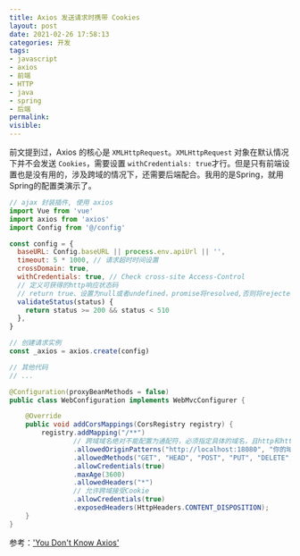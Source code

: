 ```yaml
---
title: Axios 发送请求时携带 Cookies
layout: post
date: 2021-02-26 17:58:13
categories: 开发
tags:
- javascript
- axios
- 前端
- HTTP
- java
- spring
- 后端
permalink:
visible:
---
```

前文提到过，Axios 的核心是 `XMLHttpRequest`。`XMLHttpRequest` 对象在默认情况下并不会发送 `Cookies`，需要设置 `withCredentials: true`才行。但是只有前端设置也是没有用的，涉及跨域的情况下，还需要后端配合。我用的是Spring，就用Spring的配置类演示了。

```javascript
// ajax 封装插件, 使用 axios
import Vue from 'vue'
import axios from 'axios'
import Config from '@/config'

const config = {
  baseURL: Config.baseURL || process.env.apiUrl || '',
  timeout: 5 * 1000, // 请求超时时间设置
  crossDomain: true,
  withCredentials: true, // Check cross-site Access-Control
  // 定义可获得的http响应状态码
  // return true、设置为null或者undefined，promise将resolved,否则将rejected
  validateStatus(status) {
    return status >= 200 && status < 510
  },
}

// 创建请求实例
const _axios = axios.create(config)

// 其他代码
// ...
```

```java
@Configuration(proxyBeanMethods = false)
public class WebConfiguration implements WebMvcConfigurer {

    @Override
    public void addCorsMappings(CorsRegistry registry) {
        registry.addMapping("/**")
                // 跨域域名绝对不能配置为通配符，必须指定具体的域名，且http和https是算两个域名的，如果两个都要支持就都要写
                .allowedOriginPatterns("http://localhost:18080", "你的域名")
                .allowedMethods("GET", "HEAD", "POST", "PUT", "DELETE", "OPTIONS")
                .allowCredentials(true)
                .maxAge(3600)
                .allowedHeaders("*")
                // 允许跨域接受Cookie
                .allowCredentials(true)
                .exposedHeaders(HttpHeaders.CONTENT_DISPOSITION);
    }
}
```

参考：['You Don't Know Axios'](https://github.com/chinesedfan/You-Dont-Know-Axios)
